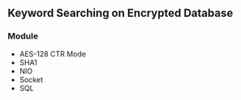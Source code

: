 ## Keyword Searching on Encrypted Database

### Module
- AES-128 CTR Mode
- SHA1
- NIO
- Socket
- SQL
